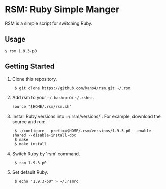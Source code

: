 RSM: Ruby Simple Manger
=======================

RSM is a simple script for switching Ruby.

Usage
-----

    $ rsm 1.9.3-p0

Getting Started
---------------

1. Clone this repository.

        $ git clone https://github.com/kano4/rsm.git ~/.rsm

2.  Add rsm to your `~/.bashrc` or `~/.zshrc`.

        source "$HOME/.rsm/rsm.sh"

3. Install Ruby versions into ~/.rsm/versions/ .
For example, download the source and run:

        $ ./configure --prefix=$HOME/.rsm/versions/1.9.3-p0 --enable-shared --disable-install-doc
        $ make
        $ make install

4. Switch Ruby by 'rsm' command.

        $ rsm 1.9.3-p0

5. Set default Ruby.

        $ echo "1.9.3-p0" > ~/.rsmrc
